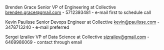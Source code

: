 Brenden Grace
Senior VP of Engineering at Collective
brenden.grace@gmail.com - 5712393481 - e-mail first to schedule call

Kevin Paulisse
Senior Devops Engineer at Collective
kevin@paulisse.com - 3478713240 - e-mail preferred

Sergei Izrailev
VP of Data Science at Collective
sizrailev@gmail.com - 6469986069 - contact through email

